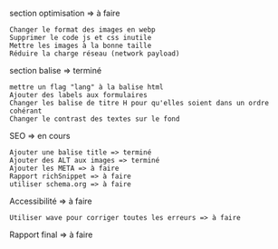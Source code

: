 section optimisation => à faire

    Changer le format des images en webp
    Supprimer le code js et css inutile
    Mettre les images à la bonne taille
    Réduire la charge réseau (network payload)


section balise => terminé

    mettre un flag "lang" à la balise html
    Ajouter des labels aux formulaires
    Changer les balise de titre H pour qu'elles soient dans un ordre cohérant
    Changer le contrast des textes sur le fond


SEO => en cours

    Ajouter une balise title => terminé
    Ajouter des ALT aux images => terminé
    Ajouter les META => à faire 
    Rapport richSnippet => à faire
    utiliser schema.org => à faire

Accessibilité => à faire 

    Utiliser wave pour corriger toutes les erreurs => à faire


Rapport final => à faire
